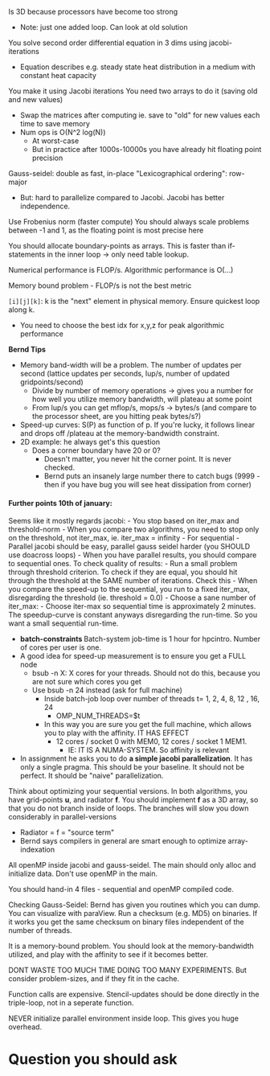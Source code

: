 Is 3D because processors have become too strong 
- Note: just one added loop. Can look at old solution

You solve second order differential equation in 3 dims using jacobi-iterations
- Equation describes e.g. steady state heat distribution in a medium with constant heat capacity

You make it using Jacobi iterations
You need two arrays to do it (saving old and new values)
- Swap the matrices after computing ie. save to "old" for new values each time to save memory
- Num ops is O(N^2 log(N))
	- At worst-case
	- But in practice after 1000s-10000s you have already hit floating point precision

Gauss-seidel: double as fast, in-place
"Lexicographical ordering": row-major
- But: hard to parallelize compared to Jacobi. Jacobi has better independence. 

Use Frobenius norm (faster compute)
You should always scale problems between -1 and 1, as the floating point is most precise here

You should allocate boundary-points as arrays. This is faster than if-statements in the inner loop -> only need table lookup. 

Numerical performance is FLOP/s. Algorithmic performance is O(...)

Memory bound problem - FLOP/s is not the best metric 

`[i][j][k]`: k is the "next" element in physical memory. Ensure quickest loop along k. 
- You need to choose the best idx for x,y,z for peak algorithmic performance

<b> Bernd Tips</b>
- Memory band-width will be a problem. The number of updates per second (lattice updates per seconds, lup/s, number of updated gridpoints/second)
	- Divide by number of memory operations -> gives you a number for how well you utilize memory bandwidth, will plateau at some point
	- From lup/s you can get mflop/s, mops/s -> bytes/s (and compare to the processor sheet, are you hitting peak bytes/s?)
- Speed-up curves: S(P) as function of p. If you're lucky, it follows linear and drops off /plateau at the memory-bandwidth constraint. 
- 2D example: he always get's this question
	- Does a corner boundary have 20 or 0? 
		- Doesn't matter, you never hit the corner point. It is never checked. 
		- Bernd puts an insanely large number there to catch bugs (9999 - then if you have bug you will see heat dissipation from corner)


<h4>Further points 10th of january: </h4>
Seems like it mostly regards jacobi: 
- You stop based on iter_max and threshold-norm
- When you compare two algorithms, you need to stop only on the threshold, not iter_max, ie. iter_max = infinity
	- For sequential 
- Parallel jacobi should be easy, parallel gauss seidel harder (you SHOULD use doacross loops)
- When you have parallel results, you should compare to sequential ones. To check quality of results:
	- Run a small problem through threshold criterion. To check if they are equal, you should hit through the threshold at the SAME number of iterations. Check this
	- When you compare the speed-up to the sequential, you run to a fixed iter_max, disregarding the threshold (ie. threshold = 0.0)
		- Choose a sane number of iter_max:
			- Choose iter-max so sequential time is approximately 2 minutes. The speedup-curve is constant anyways disregarding the run-time. So you want a small sequential run-time. 

- <b> batch-constraints </b> Batch-system job-time is 1 hour for hpcintro. Number of cores per user is one. 
- A good idea for speed-up measurement is to ensure you get a FULL node 
	- bsub -n X: X cores for your threads. Should not do this, because you are not sure which cores you get
	- Use bsub -n 24 instead (ask for full machine)
		- Inside batch-job loop over number of threads t= 1, 2, 4, 8, 12 , 16, 24 
			- OMP_NUM_THREADS=$t 
		- In this way you are sure you get the full machine, which allows you to play with the affinity. IT HAS EFFECT 
			- 12 cores / socket 0 with MEM0, 12 cores / socket 1 MEM1. 
				- IE: IT IS A NUMA-SYSTEM. So affinity is relevant
- In assignment he asks you to do <b>a simple jacobi parallelization</b>. It has only a single pragma. This should be your baseline. It should not be perfect. It should be "naive" parallelization.


Think about optimizing your sequential versions. In both algorithms, you have grid-points <b>u</b>, and radiator <b>f</b>. You should implement <b>f</b> as a 3D array, so that you do not branch inside of loops. The branches will slow you down considerably in parallel-versions
- Radiator = f = "source term"
- Bernd says compilers in general are smart enough to optimize array-indexation


All openMP inside jacobi and gauss-seidel. The main should only alloc and initialize data. Don't use 
openMP in the main. 

You should hand-in 4 files - sequential and openMP compiled code. 


Checking Gauss-Seidel:
Bernd has given you routines which you can dump. You can visualize with paraView. Run a checksum (e.g. MD5) on binaries. If it works you get the same checksum on binary files independent of the number of threads.

It is a memory-bound problem. You should look at the memory-bandwidth utilized, and play with the affinity to see if it becomes better. 

DONT WASTE TOO MUCH TIME DOING TOO MANY EXPERIMENTS. But consider problem-sizes, and if they fit in the cache. 

Function calls are expensive. Stencil-updates should be done directly in the triple-loop, not in a seperate function.

NEVER initialize parallel environment inside loop. This gives you huge overhead. 






<h1> Question you should ask </h1>



























